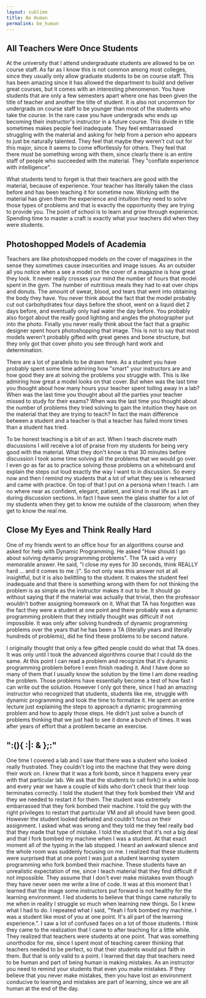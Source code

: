 ```yaml
---
layout: sublime
title: Be Human
permalink: be_human
---
```


## All Teachers Were Once Students

At the university that I attend undergraduate students are allowed to be on course staff. As far as I know this is not common among most colleges, since they usually only allow graduate students to be on course staff. This has been amazing since it has allowed the department to build and deliver great courses, but it comes with an interesting phenomenon. You have students that are only a few semesters apart where one has been given the title of teacher and another the title of student. It is also not uncommon for undergrads on course staff to be younger than most of the students who take the course. In the rare case you have undergrads who ends up becoming their instructor's instructor in a future course. This divide in title sometimes makes people feel inadequate. They feel embarrassed struggling with the material and asking for help from a person who appears to just be naturally talented. They feel that maybe they weren't cut out for this major, since it seems to come effortlessly for others. They feel that there must be something wrong with them, since clearly there is an entire staff of people who succeeded with the material. They "conflate experience with intelligence".

What students tend to forget is that their teachers are good with the material, because of experience. Your teacher has literally taken the class before and has been teaching it for sometime now. Working with the material has given them the experience and intuition they need to solve those types of problems and that is exactly the opportunity they are trying to provide you. The point of school is to learn and grow through experience. Spending time to master a craft is exactly what your teachers did when they were students.

## Photoshopped Models of Academia

Teachers are like photoshopped models on the cover of magazines in the sense they sometimes cause insecurities and image issues. As an outsider all you notice when a see a model on the cover of a magazine is how great they look. It never really crosses your mind the number of hours that model spent in the gym. The number of nutritious meals they had to eat over chips and donuts. The amount of sweat, blood, and tears that went into obtaining the body they have. You never think about the fact that the model probably cut out carbohydrates four days before the shoot, went on a liquid diet 2 days before, and eventually only had water the day before. You probably also forgot about the really good lighting and angles the photographer put into the photo. Finally you never really think about the fact that a graphic designer spent hours photoshopping that image. This is not to say that most models weren't probably gifted with great genes and bone structure, but they only got that cover photo you see through hard work and determination.

There are a lot of parallels to be drawn here. As a student you have probably spent some time admiring how "smart" your instructors are and how good they are at solving the problems you struggle with. This is like admiring how great a model looks on that cover. But when was the last time you thought about how many hours your teacher spent toiling away in a lab? When was the last time you thought about all the parties your teacher missed to study for their exams? When was the last time you thought about the number of problems they tried solving to gain the intuition they have on the material that they are trying to teach? In fact the main difference between a student and a teacher is that a teacher has failed more times than a student has tried.

To be honest teaching is a bit of an act. When I teach discrete math discussions I will receive a lot of praise from my students for being very good with the material. What they don't know is that 30 minutes before discussion I took some time solving all the problems that we would go over. I even go as far as to practice solving those problems on a whiteboard and explain the steps out loud exactly the way I want to in discussion. So every now and then I remind my students that a lot of what they see is rehearsed and came with practice. On top of that I put on a persona when I teach. I am no where near as confident, elegant, patient, and kind in real life as I am during discussion sections. In fact I have seen the glass shatter for a lot of my students when they get to know me outside of the classroom; when they get to know the real me.

## Close My Eyes and Think Really Hard

One of my friends went to an office hour for an algorithms course and asked for help with Dynamic Programming. He asked "How should I go about solving dynamic programming problems". The TA said a very memorable answer. He said, "I close my eyes for 30 seconds, think REALLY hard ... and it comes to me :)". So not only was this answer not at all insightful, but it is also belittling to the student. It makes the student feel inadequate and that there is something wrong with them for not thinking the problem is as simple as the instructor makes it out to be. It should go without saying that if the material was actually that trivial, then the professor wouldn't bother assigning homework on it. What that TA has forgotten was the fact they were a student at one point and there probably was a dynamic programming problem that they initially thought was difficult if not impossible. It was only after solving hundreds of dynamic programming problems over the years that he has been a TA (literally years and literally hundreds of problems), did he find these problems to be second nature.

I originally thought that only a few gifted people could do what that TA does. It was only until I took the advanced algorithms course that I could do the same. At this point I can read a problem and recognize that it's dynamic programming problem before I even finish reading it. And I have done so many of them that I usually know the solution by the time I am done reading the problem. Those problems have essentially become a test of how fast I can write out the solution. However I only got there, since I had an amazing instructor who recognized that students, students like me, struggle with dynamic programming and took the time to formalize it. He spent an entire lecture just explaining the steps to approach a dynamic programming problem and how to apply those steps. He didn't just solve a bunch of problems thinking that we just had to see it done a bunch of times. It was after years of effort that a problem became an exercise.

## ":(){ :|: & };:"

One time I covered a lab and I saw that there was a student who looked really frustrated. They couldn't log into the machine that they were doing their work on. I knew that it was a fork bomb, since it happens every year with that particular lab. We ask that the students to call fork() in a while loop and every year we have a couple of kids who don't check that their loop terminates correctly. I told the student that they fork bombed their VM and they we needed to restart it for them. The student was extremely embarrassed that they fork bombed their machine. I told the guy with the right privileges to restart that particular VM and all should have been good. However the student looked defeated and couldn't focus on their assignment. I asked what was wrong and they told me they feel really bad that they made that type of mistake. I told the student that it's not a big deal and that I fork bombed my machine when I was a student. At that exact moment all of the typing in the lab stopped. I heard an awkward silence and the whole room was suddenly focusing on me. I realized that these students were surprised that at one point I was just a student learning system programming who fork bombed their machine. These students have an unrealistic expectation of me, since I teach material that they find difficult if not impossible. They assume that I don't ever make mistakes even though they have never seen me write a line of code. It was at this moment that I learned that the image some instructors put forward is not healthy for the learning environment. I led students to believe that things came naturally to me when in reality I struggle so much when learning new things. So I knew what I had to do. I repeated what I said, "Yeah I fork bombed my machine. I was a student like most of you at one point. It's all part of the learning experience.". I saw a lot of confused faces on a lot of those students. I think they came to the realization that I came to after teaching for a little while. They realized that teachers were students at one point. That was something unorthodox for me, since I spent most of teaching career thinking that teachers needed to be perfect, so that their students would put faith in them. But that is only valid to a point. I learned that day that teachers need to be human and part of being human is making mistakes. As an instructor you need to remind your students that even you make mistakes. If they believe that you never make mistakes, then you have lost an environment conducive to learning and mistakes are part of learning, since we are all human at the end of the day.
